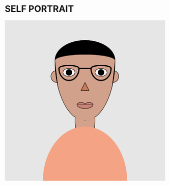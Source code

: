 # SELF PORTRAIT

![self portrait](https://github.com/faizanraza09/introToIM/blob/main/Feb1/self_portrait.png)
